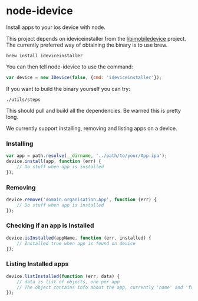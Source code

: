 # node-idevice

Install apps to your ios device with node.

This project depends on ideviceinstaller from the [libimobiledevice](http://www.libimobiledevice.org/) project.
The currently preferred way of obtaining the binary is to use brew.
```
brew install ideviceinstaller
```
You can then tell node-idevice to use the command:
```javascript
var device = new IDevice(false, {cmd: 'ideviceinstaller'});
```

If you want to build the binary yourself you can try:
```
./utils/steps
```
This should pull and build all the dependencies. Be warned this is pretty long.

We currently support installing, removing and listing apps on a device.
### Installing
```javascript
var app = path.resolve(__dirname, '../path/to/your/App.ipa');
device.install(app, function (err) {
	// Do stuff when app is installed
});
```
### Removing
```javascript
device.remove('domain.organisation.App', function (err) {
	// Do stuff when app is installed
});
```
### Checking if an app is Installed
```javascript
device.isInstalled(appName, function (err, installed) {
	// Installed true when app is found on device
});
```
### Listing Installed apps
```javascript
device.listInstalled(function (err, data) {
	// data is list of objects, one per app
	// The object contains info about the app, currently 'name' and 'fullname'
});
```
